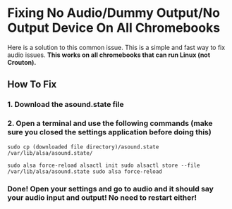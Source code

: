 <h1>Fixing No Audio/Dummy Output/No Output Device On All Chromebooks</h1>

<p>Here is a solution to this common issue. This is a simple and fast way to fix audio issues. <b>This works on all chromebooks that can run Linux (not Crouton).</b></p>

<h2>How To Fix</h2>
<h3>1. Download the asound.state file</h3>
<h3>2. Open a terminal and use the following commands (make sure you closed the settings application before doing this)</h3>
<code>sudo cp (downloaded file directory)/asound.state /var/lib/alsa/asound.state/</code>

<code>sudo alsa force-reload alsactl init sudo alsactl store --file /var/lib/alsa/asound.state sudo alsa force-reload</code>
<h3>Done! Open your settings and go to audio and it should say your audio input and output! No need to restart either!</h3>
